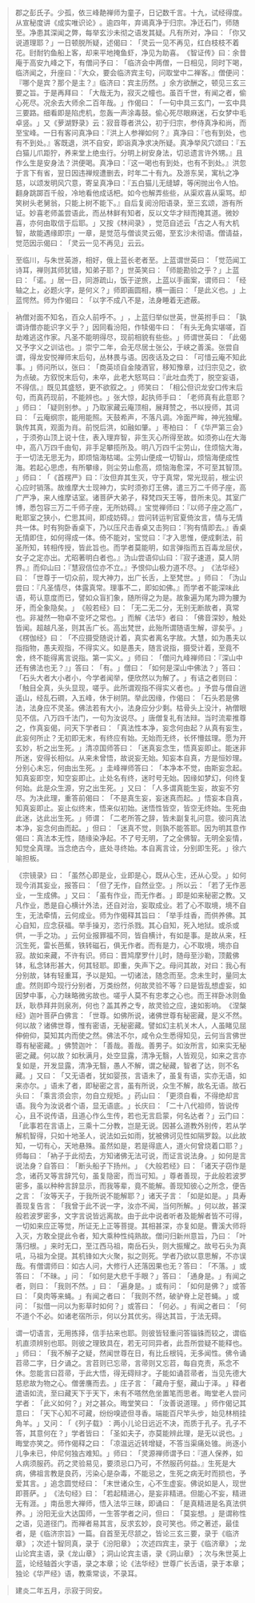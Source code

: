 
> 郡之彭氏子。少孤，依三峰靘禅师为童子，日记数千言。十九，试经得度。从宣秘度讲《成实唯识论》​。逾四年，弃谒真净于归宗。净迁石门，师随至。净患其深闻之弊，每举玄沙未彻之语发其疑。凡有所对，净曰：​「你又说道理耶？​」一日顿脱所疑，述偈曰：​「灵云一见不再见，红白枝枝不着花。尀耐钓鱼船上客，却来平地掩鱼虾，净见为助喜。​《智证传》曰：余昔庵于高安九峰之下，有僧问予曰：​「临济会中两僧，一日相见，同时下喝，临济闻之，升座曰：『大众，要会临济宾主句，问取堂中二禅客。』僧便问：『哪个是宾？那个是主？』临济曰：宾主历然。​」余方欲酬之，顿见三玄三要之旨。于是再拜曰：​「大哉无为，寂灭之幢也。虽百千世，有闻之者，偷心死尽。况余去大师余二百年哉。​」作偈曰：​「一句中具三玄门，一玄中具三要路。细看即是陷虎机，忽轰一声涂毒鼓。偷心死尽眼麻迷，石女梦中毛卓竖。​」又《萝湖野录》云：寂音尊者洪公，初于归宗，参侍真净和尚，而至宝峰。一日有客问真净曰：『洪上人参禅如何？』真净曰：『也有到处，也有不到处。』客既退，洪不自安，即诣真净求决所疑。真净举风穴颂曰：『五白猫儿爪距狞，养来堂上绝虫行。分明上树安身法，切忌遗言许外甥。』且作么生是安身法？洪便喝。真净曰：『这一喝也有到处，也有不到处。』洪忽于言下有省，翌日因违禅规遭删去，时年二十有九。及游东吴，寓杭之净慈，以颂发明风穴意，寄呈真净曰：『五白猫儿无缝罅，等闲抛出令人怕。翻身跳踯百千般，冷地看他成话杷。如今也解弄些些，从渠欢喜从渠骂。却笑树头老舅翁，只能上树不能下。』自后复阅汾阳语录，至三玄颂，游有所证。妙喜老师盖尝语此，而丛林鲜有知者，反以文华才辩而掩其道。微妙喜，亦何由取信于后耶。​」又按《林间录》​，觉范自述云「古之人有大机智，故能遇缘即宗」一章，是觉范与僧谈灵云偈，至玄沙未彻语。僧请益，觉范因示偈曰：​「灵云一见不再见」云云。

> 至临川，与朱世英游，相好，俄上蓝长老者至。上蓝谓世英曰：​「觉范闻工诗耳，禅则其师犹错，知弟子耶？​」世英笑曰：​「师能勘验之乎？​」上蓝曰：​「诺。​」居一日，同游疏山，饭于逆旅，上蓝以手画案，谓师曰：​「经轴之上，必题火字，是何义？​」师即画圆相，横一画曰：​「是此义也。​」上蓝愕然。师为作偈曰：​「以字不成八不是，法身睡着无遮蔽。

> 衲僧对面不知名，百众人前呼不。​」​，上蓝归举似世英，世英拊手曰：​「孰谓诗僧亦能识字义乎？​」因同看汾阳，作犊偈牛曰：​「有头无角实堪嗟，百劫难逃这作家。凡圣不能明得尽，现前相貌有些些。​」师谓世英曰：​「此偈又予字义之训诂也。​」崇宁二年，会无尽居士张公，于峡之善溪。张尝自谓，得龙安悦禅师末后句，丛林畏与语。因夜话及之曰：​「可惜云庵不知此事。​」师问所以，张曰：​「商英顷自金陵酒官，移知豫章，过归宗见之，欲为点破。方叙悦末后句，未卒，此老大怒骂曰：『此吐血秃丁，脱空妄语，不得信。』既见其盛怒，更不欲叙之。​」师笑曰：​「相公但识龙安口传末后句，而真药现前，不能辨也。​」张大惊，起执师手曰：​「老师真有此意耶？​」师曰：​「疑则别参。​」乃取家藏云庵顶相，展拜赞之，书以授师，其词曰：​「云庵纲宗，能用能照。天鼓希声，不落凡调。冷面严眸，神光独耀。孰传其真，观面为肖。前悦后洪，如融如肇。​」枣柏曰：​「​《华严第三会》​，于须弥山顶上说十住，表入理弃智，非生灭心所得至故。如须弥山在大海中，高八万四千由旬，非手足攀揽所及。明八万四千尘劳山，住烦恼大海，于一切法无思无为，即烦恼海枯竭。尘劳山便成一切智山，烦恼海便成性海。若起心思虑，有所攀缘，则尘劳山愈高，烦恼海愈深，不可至其智顶。​」师曰：​「​《首楞严》曰：『汝但弃其生灭，守于真常，常光现前，根尘识心应时销落。故维摩大士现神力，实时须弥灯王佛，遣三万二千师子座，高广严净，来人维摩诘室。诸菩萨大弟子，释梵四天王等，昔所未见。其室广博，悉包容三万二千师子座，无所妨碍。』宝觉禅师曰：『以师子座之高广，毗耶室之狭小，伫思其间，即成妨碍。』尝问转运判官夏倚汝言，情与无情共一体。时有狗卧香桌下，乃以压尺击香桌又击狗曰：『狗有情即去。』香桌无情即住，如何得成一体。倚不能对，宝觉曰：『才入思惟，便成剩法，前圣所知，转相传授，皆此旨也。而学者莫能明，如言弹指而五百毒龙屈伏，女子之定亦出。尤昭著明白者也。』沩山尝语仰山曰：『寂子速道，莫人阴界。』而仰山曰：『慧寂信位亦不立。』予恨仰山极力道不尽。​」​《法华经》曰：​「世尊于一切众前，现大神力，出广长舌，上至梵世。​」师曰：​「沩山尝曰：『凡圣情尽，体露真常。理事不二，即如如佛。』而学者不能深味此语，苟认意度而已，譬如众盲扪象，随所得之为是。故象遍为尾为蹄为腰为牙，而全象隐矣。​」​《般若经》曰：​「无二无二分，无别无断故者，真常也。非凝然一物卓不变坏之常也。​」而解《法华》者曰：​「佛音深妙，触处皆闻。超越凡圣，则其舌广长。高出梵世，此殆所谓随语生解，谬矣乎。​」​《楞伽经》曰：​「不应摄受随说计着，真实者离名字故。大慧，如为愚夫以指指物，愚夫观指，不得实义。如是愚夫，随言说指，摄受计着，至竟不舍，终不能得离言说指。第一实义。​」师曰：​「僧问九峰禅师曰：『深山中还有佛法也无？』」答曰：​「有。​」僧曰：​「如何是深山中佛法？​」答曰：​「石头大者大小者小，今学者闻举，便欣然以为解了。​」有诘之者则曰：​「触目全真，头头显现，嗟乎。此所谓观指不得实义者也。​」予尝与僧自逍遥山，经乱石磵，入五峰，休于树阴。举此因缘，作偈曰：​「石头若是佛法，法身应不灵圣。佛法若有大小，法身应分少剩。枯骨头上没汁，衲僧眼见不信。八万四千法门，一句为汝说尽。​」唐僧复礼有法辩。当时流辈推尊之，作真妄偈，问天下学者曰：​「真法性本净，妄念何由起？从真有妄生，此妄何所止？无初即无末，有终应有始。无始而无终，长怀懵兹理。愿为开玄妙，析之出生死。​」清凉国师答曰：​「迷真妄念生，悟真妄即止。能迷非所迷，安得长相似。从来未曾悟，故说妄无始。知妄本自真，方是恒妙理。分别心未忘，何由出生死。​」圭峰禅师答曰：​「本净本不觉，由斯妄念起。知真妄即空，知空妄即止。止处名有终，迷时号无始。因缘如梦幻，何终复何始。此是众生源，穷之出生死。​」又曰：​「人多谓真能生妄，故妄不穷尽。为决此理，重答前偈曰：​「不是真生妄，妄迷真而起。​」悟妄本自真，知真妄即止。妄止似终末，悟来似初始。迷悟性皆空，皆空无终始。生死由此迷，达此出生死。​」师谓：​「二老所答之辞，皆未副复礼问意。彼问真法本净，妄念何由而起。​」但曰：​「迷真不觉，则孰不能答耶。因为明其意作偈曰：真法本无性，随缘染净起。不了号无明，了之全佛智。无明全妄情，知觉全真理。当念绝古今，底处寻终始。本自离言诠，分别即生死。​」徐六喻担板。

> 《宗镜录》曰：​「虽然心即是业，业即是心，既从心生，还从心受。​」如何现今消其妄业，报答曰：​「但了无作，自然业空。​」所以云：​「若了无作恶业，一生成佛。​」又曰：​「虽有作业，而无作者。​」即是如来秘密之教。又凡作业，悉是自心横计外法，还自对治，妄取成业。若了心不取境，境不自生，无法牵情，云何成业。师为作偈释其旨曰：​「举手炷香，而供养佛。其心自知，应念获福。举手操刃，恣行杀戮。其心自知，死入地狱。或杀或供，一手之功。​」云何业报罪福不同，皆自横计，有如是事。是故从来，枉沉生死，雷长芭蕉，铁转磁石，俱无作者。而有是力，心不取境，境亦自寂。故如来藏，不许有识。师曰：晋鸠摩罗什儿时，随母至沙勒，顶戴佛钵，私念钵形甚大，何其轻耶。即重，失声下之。母问其故，对曰：我心有分别故，钵有轻重耳，予以是知。一切诸法，随念而至。念未生时，量同太虗。然则即今现行分别者，万类纷然，何故灵验不等？曰是皆乱想虚妄，如因梦中事，心力昧略微劣故也。嗟乎人莫不有忠孝之心也。而王祥卧冰则鱼跃，耿恭拜井则泉冽，何也？盖其养之专，故灵验之应，速如影响。​《涅槃经》迦叶菩萨白佛言：​「世尊。如佛所说，诸佛世尊有秘密藏，是义不然。何以故？诸佛世尊，惟有密语，无秘密藏。譬如幻主机关木人，人虽睹见屈伸俯仰，莫知其内而使之然。佛法不尔，咸令众生悉得知见，云何当言佛世尊有秘密藏。​」佛赞迦叶：​「善哉。善哉。善男子。如汝所言，如来实无秘密之藏。何以故？如秋满月，处空显露，清净无翳，人皆观见，如来之言亦复如是，开发显露，清净无翳，愚人不解，谓之秘藏，智者了达，则不名藏。​」又曰：​「又无语者，犹如婴孩，言语未了，虽复有语，实亦无语，如来亦尔。​」语未了者，即秘密之言，虽有所说，众生不解，故名无语。故石头曰：​「乘言须会宗，勿自立规矩。​」药山曰：​「更须自看，不得绝却言语。我今为汝说者个语，显无语底。​」长庆曰：​「二十八代祖师，皆说传心，且不说传语，且道心作么生传，若也无言启蒙，何名达者？​」云门曰：​「此事若在言语上，三乘十二分教，岂是无说。因甚么道教外别传，若从学解机智得，只如十地圣人，说法如云如雨，犹被佛诃见性如隔罗縠。以此故知，一切有心，天地悬殊。虽然如是，若是得底人，道火何曾烧着口耶？​」师每曰：​「衲子于此彻去，方知诸佛无法可说，而证言说法身。​」如何是言说法身？自答曰：​「断头船子下扬州。​」​《大般若经》曰：​「诸天子窃作是念，诸药叉等言辞咒句，虽复隐密，而当可知。​」尊者善现，于此般若波罗密多，虽以种种言辞显示，而我等辈，竟不能解。善现知彼心之所念，便告之言：​「汝等天子，于我所说不能解耶？​」诸天子言：​「如是如是。​」具寿善现复告言：​「我曾于此不说一字，汝亦不闻，当何所解。​」何以故，甚深般若波罗密多，文字言说皆远离故。由于此中说者听者及能解者皆不可得，一切如来应正等觉，所证无上正等菩提。其相甚深，亦复如是。曹溪大师将入灭，方敢全提此令者，知大乘种性纯熟故。僧问归新州意旨，乃曰：​「叶落归根。​」来时无口，至江西马祖，南岳石头，则大振耀之。故号石头为真吼，马祖为全提。其机锋如大火聚，拟之则死。学者乃欲以意思解，不亦误哉。有僧谓师曰：如古人问，大修行人还落因果也无？答曰：​「不落。​」或答曰：​「不昧。​」问：​「如何是大悲千手眼？​」答曰：​「通身是。​」有闻之者，则曰：​「我则不然。​」曰：​「遍身是。​」或有问：​「如何是佛？​」或答曰：​「臭肉等来蝇。​」有闻之者曰：​「我则不然，破驴脊上足苍蝇。​」或问：​「拟借一问以为影草时如何？​」或答曰：​「何必。​」有闻之者曰：​「何不道个不必。如诸老宿所示，何以分其优劣。得达其旨，于法无碍。

> 谓一切语言，无用拣择，信手拈来也耶。则彼皆轻重问答锱铢而较之，谓临机直须辨别也耶。则彼之理致具在，若无可同异者，此吾所尝疑不能释也。​」师曰：​「我不解子之疑，然闻世尊在日，有比丘根钝，无多闻性。佛令诵苕帚二字，日夕诵之。言苕则已忘帚，言帚则又忘苕，每自克责，系念不休。忽能言曰苕帚，于此大悟，得无碍辩才。子能如诵苕帚者，当见先德大慈悲故为物之心。僧詟譍而去。​」庄子言：​「藏舟于壑，藏山于泽。​」释者遣语如流，至曰藏天下于天下，未有不嗒然危坐置笔而思者。晦堂老人尝问学者：​「此义如何？​」对之甚众。晦堂笑曰：​「汝善说道理。​」师作偈记其意曰：​「天下心知不可藏，纷纷嗅迹但寻香。端能百尺竿头步，始见林梢挂角羊。​」又问：​「​《列子载》​：两小儿论日远近不决，而质于孔子。孔子不答，其意何在？​」学者皆曰：​「圣如夫子，亦莫能辨此理，是无以说也。​」晦堂亦笑之。师作偈释之曰：​「凉温远近转增疑，不答当渠痛处锥。尚逐小儿争未已，仲尼何独古难知。​」师曰：​「灵源禅师谓予曰：『道人保养，如人病须服药。药之灵验易见，要须忌口乃可，不然服药何益。』生死是大病，佛祖言教是良药，污染心是杂毒，不能忌之，生死之病无时而损也，予爱其言。​」追念圆觉经曰：​「末世诸众生，心不生虚妄。佛说如是人，现世即菩萨。​」​《法句经》曰：​「若起精进心，是妄非精进。但能心不妄，精进无有涯。​」南岳思大禅师，悟入法华三昧，即诵曰：​「是真精进是名真法供养。​」汾阳无业大达国师，一生答学者之问，但曰：​「莫妄想。​」是谓称性之语，见道径门。而禅者易其言，反求玄妙，良可笑也。师之著述，最佳者，是《临济宗旨》一篇。自首至无尽颔之，皆论三玄三要，录于《临济章》​；次述十智同真，录于《汾阳章》​；次述四宾主，录于《临济章》​；龙山论宾主语，录《龙山章》​；洞山论宾主语，录《洞山章》​；次与朱世英上蓝，论经轴首火字语，录之本章；论《法华经》世尊广长舌语，录于本章；独论《华严经》语，教乘常谈，不录耳。

> 建炎二年五月，示寂于同安。
